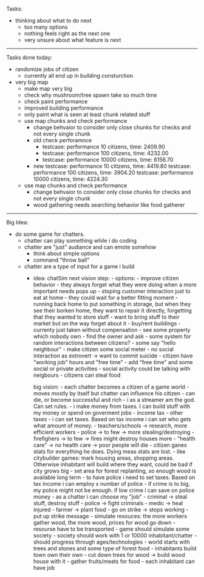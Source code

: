 Tasks:
- thinking about what to do next
    - too many options
    - nothing feels right as the next one
    - very unsure about what feature is next

---------------------------------------------------
Tasks done today:
- randomize jobs of citizen
    - currently all end up in building consturction
- very big map
    - make map very big
    - check why mushroom/tree spawn take so much time
    - check paint performance
    - improved building performance
     - only paint what is seen at least chunk related stuff
    - use map chunks and check performance
        - change behvaior to consider only close chunks for checks and not every single chunk
        - old check perforamnce
            - testcase: performance 10 citizens,    time: 2409.90
            - testcase: performance 100 citizens,   time: 4232.00
            - testcase: performance 10000 citizens, time: 6156.70
        - new
            testcase: performance 10 citizens,      time: 4419.80
            testcase: performance 100 citizens,     time: 3904.20
            testcase: performance 10000 citizens,   time: 4224.30
    - use map chunks and check performance
        - change behvaior to consider only close chunks for checks and not every single chunk
        - wood gathering needs searching behavior like food gatherer


--------------------------------------------------
Big Idea:
- do some game for chatters.
    - chatter can play something while i do coding
    - chatter are "just" audiance and can emote somehow
        - think about simple options
        - command "throw ball"
    - chatter are a type of input for a game i build
        - idea: chatSim
            next vision step:
                - options: 
                    - improve citizen behavior
                        - they always forget what they were doing when a more important needs pops up
                            - stoping customer interaction just to eat at home
                                - they could wait for a better fitting moment
                            - running back home to put something in storage, but when they see their borken home, they want to repair it        directly, forgetting that they wanted to store stuff
                            - want to bring stuff to their market but on the way forget about it
                    - buy/rent buildings
                        - currenty just taken without compensation
                            - see some property which nobody own
                            - find the owner and ask
                    - some system for random interactions between citizens?
                        - some say "hello neighbour"
                    - make citizen some social meter
                        - no social interaction as extrovert -> want to commit suicide
                    - citizen have "working job" hours and "free time"
                        - add "free time" and some social or private activities
                        - social activity could be talking with neigbours
                    - citizens can steal food
                            
                        
            big vision:
                - each chatter becomes a citizen of a game world
                    - moves mostly by itself but chatter can influence his citizen
                    - can die, or become successful and rich
                - i as a streamer am the god. Can set rules. 
                    - i make money from taxes. I can build stuff with my money or spend on goverment jobs
                        - income tax
                        - other taxes
                    - i can set taxes. Based on tax income i can set who gets what amount of money.
                        - teachers/schools -> research, more efficient workers
                        - police  -> to few -> more stealing/destroying
                        - firefighers -> to few -> fires might destroy houses more
                        - "health care" -> no health care -> poor people will die
                                - citizen ganes stats for everything he does. Dying meas stats are lost. 
                    - like citybuilder games: mark housing areas, shopping areas. Otherwise inhabitant will build where they want, could be bad if city grows big
                    - set area for forest replanting, so enough wood is available long term
                    - to have police i need to set taxes. Based on tax income i can employ x number of police
                        - if crime is to big, my police might not be enough. if low crime i can save on police money
                - as a chatter i can choose my "job"
                    - criminal -> steal stuff, destroy stuff
                    - police -> fight criminals
                    - medic -> heal injured
                    - farmer -> plant food
                    - go on strike -> stops working
                        - put up strike message
                - simulate resouces: the more workers gather wood, the more wood, prices for wood go down
                    - resourse have to be transported
                - game should simulate some society
                - society should work with 1 or 10000 inhabitant/chatter
                - should progress through ages/technologies
                - world starts with trees and stones and some type of forest food
                - inhabitants build town own their own
                    - cut down trees for wood -> build wood house with it
                    - gather fruits/meats for food
                    - each inhabitant can have job


